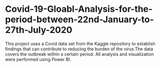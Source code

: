 # Covid-19-Gloabl-Analysis-for-the-period-between-22nd-January-to-27th-July-2020
This project uses a Covid data set from the Kaggle repository to establish findings that can contribute to reducing the burden of the virus.The data covers the outbreak within a certain period. All analysis and visualization were performed using Power BI. 

